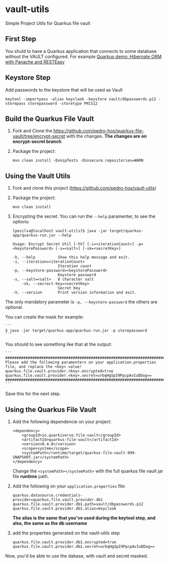 # vault-utils

Simple Project Utils for Quarkus file vault

## First Step

You shuld to have a Quarkus application that connects to some database without the VAULT configured. For example [Quarkus demo: Hibernate ORM with Panache and RESTEasy](https://github.com/quarkusio/quarkus-quickstarts/tree/main/hibernate-orm-panache-quickstart)

## Keystore Step 

Add passwords to the keystore that will be used as Vault

```
keytool -importpass -alias keyclaok -keystore vault/dbpasswords.p12 -storepass storepassword -storetype PKCS12
```

## Build the Quarkus File Vault

1. Fork and Clone the   https://github.com/pedro-hos/quarkus-file-vault/tree/encrypt-secret with the changes. **The changes are on encrypt-secret branch**

2. Package the project:

    ```
    mvn clean install -DskipTests -Dinsecure.repositories=WARN
    ```


## Using the Vault Utils

1. Fork and clone this project (https://github.com/pedro-hos/vault-utils)
2. Package the project:

    ```
    mvn clean install
    ```
3. Encrypting the secret. You can run the `--help` paramenter, to see the options:

    ```
    [pesilva@localhost vault-utils]$ java -jar target/quarkus-app/quarkus-run.jar --help

    Usage: Encrypt Secret Util [-hV] [-i=<iterationCount>] -p=<keystorePassword> [-s=<salt>] [-sk=<secretKey>]

    -h, --help          Show this help message and exit.
    -i, --iteration=<iterationCount>
                        Iteration count
    -p, --keystore-password=<keystorePassword>
                        Keystore password
    -s, --salt=<salt>   8 character salt
        -sk, --secrect-key=<secretKey>
                        Secret Key
    -V, --version       Print version information and exit.
    ```
The only mandatory parameter is `-p, --keystore-password` the others are optional.

You can create the mask for example:

    ```
    $ java -jar target/quarkus-app/quarkus-run.jar -p storepassword
    ```
You should to see something like that at the output:

    ```
    ##################################################################################
    Please add the following paramenters on your application.properties file, and replace the <key> value!
    quarkus.file.vault.provider.<key>.encrypted=true
    quarkus.file.vault.provider.<key>.secret=urbqHgSpI9PpcpAvIuDDog==
    ##################################################################################
    ```

Save this for the next step.

## Using the Quarkus File Vault 

1. Add the following dependencie on your project:

    ```
    <dependency>
	    <groupId>io.quarkiverse.file-vault</groupId>
		<artifactId>quarkus-file-vault</artifactId>
		<version>0.4.0</version>
		<scope>system</scope>
		<systemPath>/runtime/target/quarkus-file-vault-999-SNAPSHOT.jar</systemPath>
	</dependency>
    ```
    Change the `<systemPath></systemPath>` with the full quarkus file vault jar file **runtime** path.

2. Add the following on your `application.properties` file:

    ```
    quarkus.datasource.credentials-provider=quarkus.file.vault.provider.db1
    quarkus.file.vault.provider.db1.path=vault/dbpasswords.p12
    quarkus.file.vault.provider.db1.alias=keycloak
    ```

    **The alias is the same that you've used during the keytool step, and also, the same as the db username**

3. add the properties generated on the vault-utils step

    ```
    quarkus.file.vault.provider.db1.encrypted=true
    quarkus.file.vault.provider.db1.secret=urbqHgSpI9PpcpAvIuDDog==
    ```
Now, you'd be able to use the dabase, with vault and secret masked.







